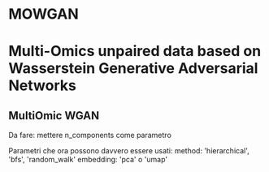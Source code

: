 # MOWGAN

# Multi-Omics unpaired data based on Wasserstein Generative Adversarial Networks

## MultiOmic WGAN


Da fare: mettere n_components come parametro

Parametri che ora possono davvero essere usati: method: 'hierarchical', 'bfs', 'random_walk'
                                                embedding: 'pca' o 'umap'
